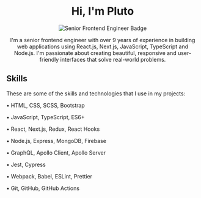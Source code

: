 <h1 align="center">Hi, I'm Pluto</h1>

<p align="center">
  <img src="https://img.shields.io/badge/Senior%20Frontend%20Engineer-React.js%20|%20Next.js%20|%20JavaScript%20|%20TypeScript%20|%20Node.js-blue" alt="Senior Frontend Engineer Badge" />
</p>

<p align="center">
  I'm a senior frontend engineer with over 9 years of experience in building web applications using React.js, Next.js, JavaScript, TypeScript and Node.js. I'm passionate about creating beautiful, responsive and 
  user-friendly interfaces that solve real-world problems.
</p>

##  Skills

These are some of the skills and technologies that I use in my projects:

•  HTML, CSS, SCSS, Bootstrap

•  JavaScript, TypeScript, ES6+

•  React, Next.js, Redux, React Hooks

•  Node.js, Express, MongoDB, Firebase

•  GraphQL, Apollo Client, Apollo Server

•  Jest, Cypress

•  Webpack, Babel, ESLint, Prettier

•  Git, GitHub, GitHub Actions
